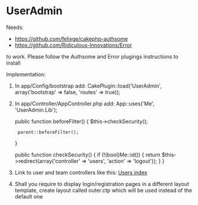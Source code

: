 UserAdmin
=========

Needs: 
- https://github.com/felixge/cakephp-authsome
- https://github.com/Ridiculous-Innovations/Error

to work. Please follow the Authsome and Error plugings instructions to install

Implementation:

1) In app/Config/bootstrap add:
	CakePlugin::load('UserAdmin', array('bootstrap' => false, 'routes' => true));
	
2) In app/Controller/AppController.php add:
	App::uses('Me', 'UserAdmin.Lib');
	
	
	public function beforeFilter() {
		$this->checkSecurity();
		
		parent::beforeFilter();
	}
	
	public function checkSecurity() {
		if (!(bool)Me::id()) {
			return $this->redirect(array('controller' => 'users', 'action' => 'logout'));
		}
	}
	
3) Link to user and team controllers like this:
	<a href="<?= $this->Html->url(array('controller' => 'users', 'action' => 'index', 'plugin' => null)); ?>">Users index</a>

4) Shall you require to display login/registration pages in a different layout template, create layout called outer.ctp which will be used instead of the default one